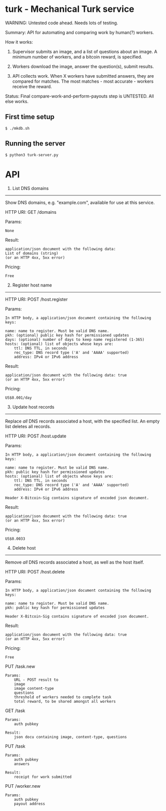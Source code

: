 
turk - Mechanical Turk service
==============================

WARNING:  Untested code ahead.  Needs lots of testing.

Summary:  API for automating and comparing work by human(?) workers.

How it works:

1. Supervisor submits an image, and a list of questions about an image.  A
minimum number of workers, and a bitcoin reward, is specified.

2. Workers download the image, answer the question(s), submit results.

3. API collects work.  When X workers have submitted answers, they are
compared for matches.  The most matches - most accurate - workers receive
the reward.


Status:  Final compare-work-and-perform-payouts step is UNTESTED.  All else works.


First time setup
----------------

	$ ./mkdb.sh

Running the server
------------------

	$ python3 turk-server.py



API
===

1. List DNS domains
-------------------
Show DNS domains, e.g. "example.com", available for use at this service.

HTTP URI: GET /domains

Params:

	None

Result:

	application/json document with the following data:
	List of domains (string)
	(or an HTTP 4xx, 5xx error)

Pricing:

	Free



2. Register host name
---------------------
HTTP URI: POST /host.register

Params:

	In HTTP body, a application/json document containing the following keys:

	name: name to register. Must be valid DNS name.
	pkh: (optional) public key hash for permissioned updates
	days: (optional) number of days to keep name registered (1-365)
	hosts: (optional) list of objects whose keys are:
		ttl: DNS TTL, in seconds
		rec_type: DNS record type ('A' and 'AAAA' supported)
		address: IPv4 or IPv6 address

Result:

	application/json document with the following data: true
	(or an HTTP 4xx, 5xx error)

Pricing:

	US$0.001/day



3. Update host records
----------------------
Replace _all_ DNS records associated a host, with the specified list.  An
empty list deletes all records.

HTTP URI: POST /host.update

Params:

	In HTTP body, a application/json document containing the following keys:

	name: name to register. Must be valid DNS name.
	pkh: public key hash for permissioned updates
	hosts: (optional) list of objects whose keys are:
		ttl: DNS TTL, in seconds
		rec_type: DNS record type ('A' and 'AAAA' supported)
		address: IPv4 or IPv6 address

	Header X-Bitcoin-Sig contains signature of encoded json document.

Result:

	application/json document with the following data: true
	(or an HTTP 4xx, 5xx error)

Pricing:

	US$0.0033



4. Delete host
--------------
Remove _all_ DNS records associated a host, as well as the host itself.

HTTP URI: POST /host.delete

Params:

	In HTTP body, a application/json document containing the following keys:

	name: name to register. Must be valid DNS name.
	pkh: public key hash for permissioned updates

	Header X-Bitcoin-Sig contains signature of encoded json document.

Result:

	application/json document with the following data: true
	(or an HTTP 4xx, 5xx error)

Pricing:

	Free




PUT /task.new

	Params:
		URL - POST result to
		image
		image content-type
		questions
		threshold of workers needed to complete task
		total reward, to be shared amongst all workers

GET /task

	Params:
		auth pubkey

	Result:
		json docu containing image, content-type, questions

PUT /task

	Params:
		auth pubkey
		answers

	Result:
		receipt for work submitted

PUT /worker.new

	Params:
		auth pubkey
		payout address


